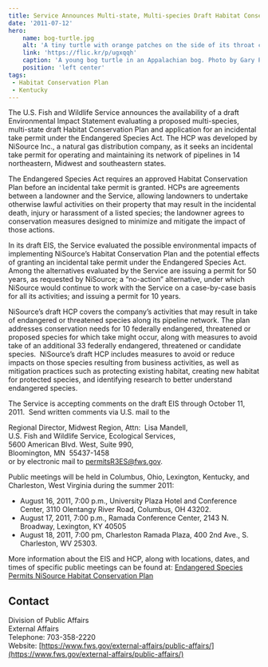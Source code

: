 ```yaml
---
title: Service Announces Multi-state, Multi-species Draft Habitat Conservation Plan and Draft Environmental Impact Statement
date: '2011-07-12'
hero:
    name: bog-turtle.jpg
    alt: 'A tiny turtle with orange patches on the side of its throat crawls through the grass'
    link: 'https://flic.kr/p/ugxqqh'
    caption: 'A young bog turtle in an Appalachian bog. Photo by Gary Peeples, USFWS.'
    position: 'left center'
tags:
 - Habitat Conservation Plan
 - Kentucky
---
```


The U.S. Fish and Wildlife Service announces the availability of a draft Environmental Impact Statement evaluating a proposed multi-species, multi-state draft Habitat Conservation Plan and application for an incidental take permit under the Endangered Species Act. The HCP was developed by NiSource Inc., a natural gas distribution company, as it seeks an incidental take permit for operating and maintaining its network of pipelines in 14 northeastern, Midwest and southeastern states.

The Endangered Species Act requires an approved Habitat Conservation Plan before an incidental take permit is granted. HCPs are agreements between a landowner and the Service, allowing landowners to undertake otherwise lawful activities on their property that may result in the incidental death, injury or harassment of a listed species; the landowner agrees to conservation measures designed to minimize and mitigate the impact of those actions.

In its draft EIS, the Service evaluated the possible environmental impacts of implementing NiSource’s Habitat Conservation Plan and the potential effects of granting an incidental take permit under the Endangered Species Act.  Among the alternatives evaluated by the Service are issuing a permit for 50 years, as requested by NiSource; a “no-action” alternative, under which NiSource would continue to work with the Service on a case-by-case basis for all its activities; and issuing a permit for 10 years.

NiSource’s draft HCP covers the company’s activities that may result in take of endangered or threatened species along its pipeline network. The plan addresses conservation needs for 10 federally endangered, threatened or proposed species for which take might occur, along with measures to avoid take of an additional 33 federally endangered, threatened or candidate species.  NiSource’s draft HCP includes measures to avoid or reduce impacts on those species resulting from business activities, as well as mitigation practices such as protecting existing habitat, creating new habitat for protected species, and identifying research to better understand endangered species.

The Service is accepting comments on the draft EIS through October 11, 2011.  Send written comments via U.S. mail to the

Regional Director, Midwest Region, Attn:  Lisa Mandell,   
U.S. Fish and Wildlife Service, Ecological Services,   
5600 American Blvd. West, Suite 990,  
Bloomington, MN  55437-1458  
or by electronic mail to [permitsR3ES@fws.gov](mailto:permitsR3ES@fws.gov).

Public meetings will be held in Columbus, Ohio, Lexington, Kentucky, and Charleston, West Virginia during the summer 2011:

 - August 16, 2011, 7:00 p.m., University Plaza Hotel and Conference Center, 3110 Olentangy River Road, Columbus, OH 43202.
 - August 17, 2011, 7:00 p.m., Ramada Conference Center, 2143 N. Broadway, Lexington, KY 40505
 - August 18, 2011, 7:00 pm, Charleston Ramada Plaza, 400 2nd Ave., S. Charleston, WV 25303.

More information about the EIS and HCP, along with locations, dates, and times of specific public meetings can be found at: [Endangered Species Permits NiSource Habitat Conservation Plan](http://www.fws.gov/midwest/Endangered/permits/hcp/nisource/index.html)

## Contact

Division of Public Affairs  
External Affairs  
Telephone: 703-358-2220  
Website: [https://www.fws.gov/external-affairs/public-affairs/](https://www.fws.gov/external-affairs/public-affairs/)
